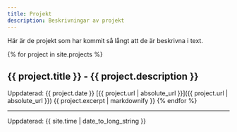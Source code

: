```yaml
---
title: Projekt
description: Beskrivningar av projekt
---
```


Här är de projekt som har kommit så långt att de är beskrivna i text.

{% for project in site.projects %}
## {{ project.title }} - {{ project.description }}
Uppdaterad: {{ project.date }}
[{{ project.url | absolute_url }}]({{ project.url | absolute_url }})
{{ project.excerpt | markdownify }}
{% endfor %}


---

Uppdaterad: {{ site.time | date_to_long_string }}
